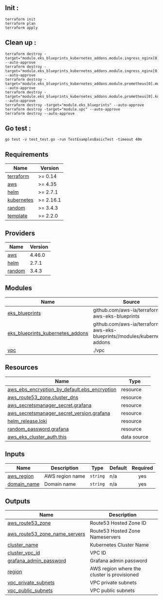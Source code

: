 <!-- BEGIN_TF_DOCS -->
## Init :
```
terraform init
terraform plan
terraform apply
```

## Clean up :
```
terraform destroy -target="module.eks_blueprints_kubernetes_addons.module.ingress_nginx[0].module.helm_addon.helm_release.addon[0]" --auto-approve
terraform destroy -target="module.eks_blueprints_kubernetes_addons.module.ingress_nginx[0].kubernetes_namespace_v1.this[0]" --auto-approve
terraform destroy -target="module.eks_blueprints_kubernetes_addons.module.prometheus[0].module.helm_addon.helm_release.addon[0]" --auto-approve
terraform destroy -target="module.eks_blueprints_kubernetes_addons.module.prometheus[0].kubernetes_namespace_v1.prometheus[0]" --auto-approve
terraform destroy -target="module.eks_blueprints" --auto-approve
terraform destroy -target="module.vpc" --auto-approve
terraform destroy --auto-approve
```

## Go test :
```
go test -v test_test.go -run TestExamplesBasicTest -timeout 40m
```

## Requirements

| Name | Version |
|------|---------|
| <a name="requirement_terraform"></a> [terraform](#requirement\_terraform) | >= 0.14 |
| <a name="requirement_aws"></a> [aws](#requirement\_aws) | >= 4.35 |
| <a name="requirement_helm"></a> [helm](#requirement\_helm) | >= 2.7.1 |
| <a name="requirement_kubernetes"></a> [kubernetes](#requirement\_kubernetes) | >= 2.16.1 |
| <a name="requirement_random"></a> [random](#requirement\_random) | >= 3.4.3 |
| <a name="requirement_template"></a> [template](#requirement\_template) | >= 2.2.0 |

## Providers

| Name | Version |
|------|---------|
| <a name="provider_aws"></a> [aws](#provider\_aws) | 4.46.0 |
| <a name="provider_helm"></a> [helm](#provider\_helm) | 2.7.1 |
| <a name="provider_random"></a> [random](#provider\_random) | 3.4.3 |

## Modules

| Name | Source | Version |
|------|--------|---------|
| <a name="module_eks_blueprints"></a> [eks\_blueprints](#module\_eks\_blueprints) | github.com/aws-ia/terraform-aws-eks-blueprints | v4.12.0 |
| <a name="module_eks_blueprints_kubernetes_addons"></a> [eks\_blueprints\_kubernetes\_addons](#module\_eks\_blueprints\_kubernetes\_addons) | github.com/aws-ia/terraform-aws-eks-blueprints//modules/kubernetes-addons | v4.12.0 |
| <a name="module_vpc"></a> [vpc](#module\_vpc) | ./vpc | n/a |

## Resources

| Name | Type |
|------|------|
| [aws_ebs_encryption_by_default.ebs_encryption](https://registry.terraform.io/providers/hashicorp/aws/latest/docs/resources/ebs_encryption_by_default) | resource |
| [aws_route53_zone.cluster_dns](https://registry.terraform.io/providers/hashicorp/aws/latest/docs/resources/route53_zone) | resource |
| [aws_secretsmanager_secret.grafana](https://registry.terraform.io/providers/hashicorp/aws/latest/docs/resources/secretsmanager_secret) | resource |
| [aws_secretsmanager_secret_version.grafana](https://registry.terraform.io/providers/hashicorp/aws/latest/docs/resources/secretsmanager_secret_version) | resource |
| [helm_release.loki](https://registry.terraform.io/providers/hashicorp/helm/latest/docs/resources/release) | resource |
| [random_password.grafana](https://registry.terraform.io/providers/hashicorp/random/latest/docs/resources/password) | resource |
| [aws_eks_cluster_auth.this](https://registry.terraform.io/providers/hashicorp/aws/latest/docs/data-sources/eks_cluster_auth) | data source |

## Inputs

| Name | Description | Type | Default | Required |
|------|-------------|------|---------|:--------:|
| <a name="input_aws_region"></a> [aws\_region](#input\_aws\_region) | AWS region name | `string` | n/a | yes |
| <a name="input_domain_name"></a> [domain\_name](#input\_domain\_name) | Domain name | `string` | n/a | yes |

## Outputs

| Name | Description |
|------|-------------|
| <a name="output_aws_route53_zone"></a> [aws\_route53\_zone](#output\_aws\_route53\_zone) | Route53 Hosted Zone ID |
| <a name="output_aws_route53_zone_name_servers"></a> [aws\_route53\_zone\_name\_servers](#output\_aws\_route53\_zone\_name\_servers) | Route53 Hosted Zone Nameservers |
| <a name="output_cluster_name"></a> [cluster\_name](#output\_cluster\_name) | Kubernetes Cluster Name |
| <a name="output_cluster_vpc_id"></a> [cluster\_vpc\_id](#output\_cluster\_vpc\_id) | VPC ID |
| <a name="output_grafana_admin_password"></a> [grafana\_admin\_password](#output\_grafana\_admin\_password) | Grafana admin password |
| <a name="output_region"></a> [region](#output\_region) | AWS region where the cluster is provisioned |
| <a name="output_vpc_private_subnets"></a> [vpc\_private\_subnets](#output\_vpc\_private\_subnets) | VPC private subnets |
| <a name="output_vpc_public_subnets"></a> [vpc\_public\_subnets](#output\_vpc\_public\_subnets) | VPC public subnets |
<!-- END_TF_DOCS -->